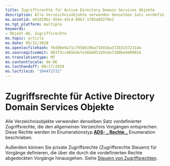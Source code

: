 ```yaml
---
title: Zugriffsrechte für Active Directory Domain Services Objekte
description: Alle Verzeichnisobjekte verwenden denselben Satz vordefinierter Zugriffsrechte, die den allgemeinen Verzeichnis Vorgängen entsprechen. Diese Rechte werden im \_ \_ Enumerationstyp ADS-Rechte Enumeration beschrieben.
ms.assetid: e01010bc-d54a-43c4-b0b7-1705a052f8e1
ms.tgt_platform: multiple
keywords:
- Objekt-AD, Zugriffsrechte
ms.topic: article
ms.date: 05/31/2018
ms.openlocfilehash: f6dd0e9a71c795b619ba71b91ba372b31572314e
ms.sourcegitcommit: 803f3ccd65bdefe36bd851b9c6e7280be9489016
ms.translationtype: MT
ms.contentlocale: de-DE
ms.lasthandoff: 08/17/2020
ms.locfileid: "104472732"
---
```

# <a name="access-rights-for-active-directory-domain-services-objects"></a>Zugriffsrechte für Active Directory Domain Services Objekte

Alle Verzeichnisobjekte verwenden denselben Satz vordefinierter Zugriffsrechte, die den allgemeinen Verzeichnis Vorgängen entsprechen. Diese Rechte werden im Enumerationstyp [**ADS- \_ Rechte \_**](/windows/win32/api/iads/ne-iads-ads_rights_enum) Enumeration beschrieben.

Außerdem können Sie private Zugriffsrechte (Zugriffsrechte Steuern) für Vorgänge definieren, die über die durch die vordefinierten Rechte abgedeckten Vorgänge hinausgehen. Siehe [Steuern von Zugriffsrechten](control-access-rights.md).

 

 